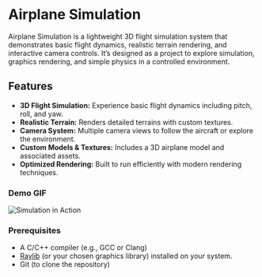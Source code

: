# Airplane Simulation

Airplane Simulation is a lightweight 3D flight simulation system that demonstrates basic flight dynamics, realistic terrain rendering, and interactive camera controls. It’s designed as a project to explore simulation, graphics rendering, and simple physics in a controlled environment.

## Features

- **3D Flight Simulation:** Experience basic flight dynamics including pitch, roll, and yaw.
- **Realistic Terrain:** Renders detailed terrains with custom textures.
- **Camera System:** Multiple camera views to follow the aircraft or explore the environment.
- **Custom Models & Textures:** Includes a 3D airplane model and associated assets.
- **Optimized Rendering:** Built to run efficiently with modern rendering techniques.

### Demo GIF
![Simulation in Action](Assets/demo.gif)

### Prerequisites

- A C/C++ compiler (e.g., GCC or Clang)
- [Raylib](https://www.raylib.com/) (or your chosen graphics library) installed on your system.
- Git (to clone the repository)


